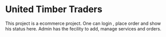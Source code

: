 # United Timber Traders

This project is a ecommerce project. One can login , place order and show his status here. Admin has the fecility to add, manage services and orders.